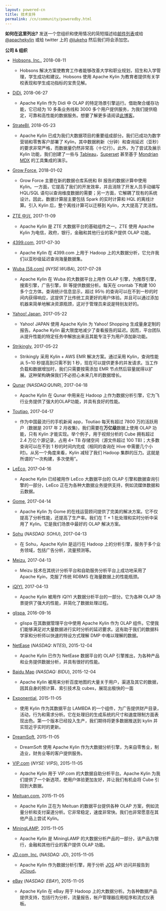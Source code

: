 ```yaml
---
layout: powered-cn
title: 技术支持
permalink: /cn/community/poweredby.html
---		
```


__如何在这里列出?__
发送一个您组织和使用情况的简短描述给[邮件列表](mailto:user@kylin.apache.org)或给 [@apachekylin](https://twitter.com/apachekylin) 或给 twitter 上的 [@lukehq](https://twitter.com/lukehq) 然后我们将会添加您。

__公司 & 组织__

* [Hobsons, Inc.](https://www.hobsons.com/), 2018-08-11
    * Hobsons 解决方案使教育工作者能够改善大学和职业规划，招生和入学管理，学生成功和建议。Hobsons 使用 Apache Kylin 为教育者提供有关学校表现和学生成功指标的宝贵见解。

* [DiDi](http://www.didiglobal.com/), 2018-06-27
    * Apache Kylin 作为 Didi 中 OLAP 的特定场景引擎运行。借助聚合缓存功能，它已经为 10 多条业务线和 3000 多个用户提供服务，为我们提供稳定，可靠和高性能的数据服务。想要了解更多请阅读[此博客](https://mp.weixin.qq.com/s/WDaSJHeHvWTDjGkUR7zmfg)。 

* [StrateBI](http://www.stratebi.com/), 2018-05-23
    * Apache Kylin 已成为我们大数据项目的重要组成部分。我们已成功为数字营销和零售客户部署了 Kylin，其中数据刷新（分钟）和查询延迟（亚秒）的要求非常严格，而数据量仍然非常高（十亿行）。此外，为了尝试及展示 Kylin 功能，我们创建了一些与 [Tableau](http://bigdata.stratebi.com/kylin-tableau/index.htm)，[Superset](http://bigdata.stratebi.com/kylin-superset/index.htm) 甚至基于 [Mondrian MDX](http://bigdata.stratebi.com/kylin-olap/index.htm) 的工具集成的演示。
* [Grow Force](http://www.300.cn/), 2018-01-02
    * Grow Force 主要在新的数据仓库系统和 BI 报告的数据计算中使用 Kylin。一方面，它提高了我们的开发效率，并且消除了开发人员手动编写 HQL/SQL 语句以查询维度数据的需要；另一方面，它解耦了现有的系统设计。因此，数据计算层主要包括 Spark 的实时计算和 HQL 的离线计算。引入 Kylin 后，整个离线计算可以迁移到 Kylin，大大提高了灵活性。 
* [ZTE 中兴](http://www.zte.com.cn/), 2017-11-09
    * Apache Kylin 是 ZTE 大数据平台的基础组件之一。ZTE 使用 Apache Kylin 为电信，政府，银行，金融和其他行业的客户提供 OLAP 功能。
* [4399.com](http://www.4399.com/), 2017-07-30
    * Apache Kylin 在 4399.com 上用于 Hadoop 上的大数据分析，它允许我们以亚秒级延迟查询海量数据集。
* [Wuba (58.com)](https://www.58.com)  (_NYSE:WUBA_), 2017-07-28
    * Apache Kylin 在 Wuba 的大数据平台上用作 OLAP 引擎，为推荐引擎，搜索引擎，广告引擎，BI 等提供数据分析。每天在 crontab 下构建 100 多个立方体。查询统计信息显示，超过 95％ 的查询可以在不到一秒的时间内获得响应，这提供了比传统工具更好的用户体验。并且可以通过添加机器来简单地解决资源瓶颈，这对于管理员来说是特别友好的。
* [Yahoo! Japan](https://about.yahoo.co.jp/info/en/), 2017-05-22
    * Yahoo! JAPAN 使用 Apache Kylin 为 Yahoo! Shopping 生成量身定制的报告。Apache Kylin 最大限度地减少了查看报告的延迟。因而，平台团队从提升性能的特定任务中解放出来且其能专注于为用户添加新功能。
* [Strikingly](https://strikingly.com/), 2017-05-22
    * Strikingly 采用 Kylin + AWS EMR 解决方案。通过采用 Kylin，查询性能从 5~10 秒提高到只需不到 1 秒，现在可以提供更多的并发请求。当工作负载和数据增加时，我们只需要按需添加 EMR 节点然后容量就得以扩展。这种架构确保我们不必担心未来几年的数据增长。
* [Qunar](https://www.qunar.com)  (_NASDAQ:QUNR_), 2017-04-18
    * Apache Kylin 在 Qunar 中用来在 Hadoop 上作为数据分析引擎，它为飞行业务提供了强大的OLAP功能，并具有良好的性能。
* [Toutiao](https://www.toutiao.com/), 2017-04-17
    * 作为中国最流行的手机新闻 app，Toutiao 每天有超过 7800 万的活跃用户（数据是 2017 年 2 月收集)，我们需要在**万亿级**数据上使用 OLAP 功能，只有 Kylin 才能实现。举个例子，用于视频分析的 Cube 拥有超过 2.4 万亿个源记录，占用 4+ TB 存储空间（源文件超过 100 TB)；大多数查询可以在不到 1 秒的时间内完成（相同的查询在 Hive 中需要几个小时)。从另一个角度来看，Kylin 减轻了我们 Hadoop 集群的压力。这就是所谓的“一次构建，多次使用”。
* [LeEco](http://www.leeco.com/), 2017-04-16
    * Apache Kylin 已经被用作 LeEco 大数据平台的 OLAP 引擎和数据查询引擎的一部分，LeEco 正在为各种大数据业务提供支持，例如流媒体数据和云数据。
* [Gome](https://www.gome.com.cn/), 2017-04-14
    * Apache Kylin 为 Gome 的在线运营顾问提供了完美的解决方案。它不仅提高了分析性能，还提高了生产率。我们在 T + 1 批处理和实时分析中采用了 Kylin。它是我们场景中最好的 OLAP 解决方案。
* [Sohu](https://www.sohu.com)   (_NASDAQ: SOHU_), 2017-04-13
    * 在 Sohu，Apache Kylin 是运行在 Hadoop 上的分析引擎，服务于多个业务领域，包括广告分析，流量预测等。
* [Meizu](https://www.meizu.com), 2017-04-13
    * Meizu 技术在其统计分析平台和自助服务分析平台上成功地采用了 Apache Kyin，克服了传统 RDBMS 在海量数据上的性能瓶颈。
* [iQIYI](http://www.iqiyi.com/), 2017-04-13
    * Apache Kylin 被用作 iQIYI 大数据分析平台的一部分。它为各种 OLAP 场景提供了强大的性能，并简化了数据处理过程。
* [glispa](https://www.glispa.com/), 2016-09-16  
    * glispa 在其数据管理平台中使用 Apache Kylin 作为 OLAP 组件。它使我们能够满足对大量数据进行实时分析的延迟要求。这有助于我们的数据科学家和分析师以快速的特设方式理解 DMP 中难以理解的数据。
* [NetEase](http://www.163.com/)  (_NASDAQ: NTES_), 2015-12-04
    * Apache Kylin 已作为 NetEase 数据平台的 OLAP 引擎推出，为各种产品和业务提供数据分析，并具有很好的性能。
* [Baidu Map](http://map.baidu.com/)  (_NASDAQ: BIDU_), 2015-12-04
    * Apache Kylin 被用来分析百度地图的大量关于用户，渠道及其它的数据，因其自身的预计算、索引技术及 cubes，展现出极快的一面
* [Exponential](http://www.exponential.com), 2015-11-05
    * 使用 Kylin 作为其数据平台 LAMBDA 的一个组件，为广告提供财产目录，活动，行为和需求分析。它在处理旧的生成系统的尺寸和速度限制方面表现出色。第一个版本已经投入生产，我们期待将更多数据推送到 kylin 并实现近乎实时的更新。
* [DreamSoft](http://www.dream-it.cn/), 2015-11-05
    * DreamSoft 使用 Apache Kylin 作为大数据分析引擎，为来自零售业，制造业，财务业等的客户提供服务。
* [VIP.com](http://www.vip.com)  (_NYSE: VIPS_), 2015-11-05
    * Apache Kylin 用于 VIP.com 的大数据自助分析平台。Apache Kylin 为我们提供了一个新选项，使用户体验更加友好，并让我们有机会将 Cube 引回到大数据。
* [Meituan.com](http://www.meituan.com), 2015-11-05
    * Apache Kylin 正在为 Meituan 的数据平台提供各种 OLAP 方案，例如流量分析和支付渠道分析。它非常稳定，速度非常快。我们也非常愿意在其他产品上尝试 Kylin。
* [MiningLAMP](http://www.mininglamp.com), 2015-11-05
    * Apache Kylin 是 MiningLAMP 的大数据分析产品的一部分，该产品为银行，金融和其他行业的客户提供 OLAP 功能。
* [JD.com, Inc.](http://www.jd.com)  (_NASDAQ: JD_), 2015-11-05
    * Apache Kylin 作为数据分析引擎，用于分析 [JOS](http://jos.jd.com) API 访问并报告到 [JCloud](http://www.jcloud.com)。
* [eBay](http://www.ebay.com)  (_NASDAQ: EBAY_), 2015-11-05
    * Apache Kylin 在 eBay 用于 Hadoop 上的大数据分析。为各种数据产品提供支持，包括行为分析，流量报告，帐户管理器应用程序和流式仪表板。